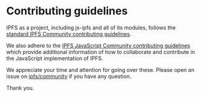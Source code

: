 # Contributing guidelines

IPFS as a project, including js-ipfs and all of its modules, follows the [standard IPFS Community contributing guidelines](https://github.com/ipfs/community/blob/master/contributing.md).

We also adhere to the [IPFS JavaScript Community contributing guidelines](https://github.com/ipfs/community/blob/master/js-code-guidelines.md) which provide additional information of how to collaborate and contribute in the JavaScript implementation of IPFS.

We appreciate your time and attention for going over these. Please open an issue on [ipfs/community](https://github.com/ipfs/community) if you have any question.

Thank you.
